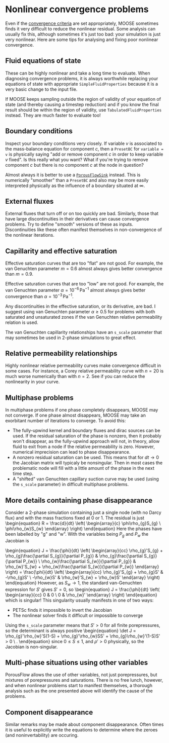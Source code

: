 # Nonlinear convergence problems

Even if the [convergence criteria](/porous_flow/convergence.md) are set appropriately, MOOSE sometimes finds it very difficult to reduce the nonlinear residual.  Some analysis can usually fix this, although sometimes it's just too bad: your simulation is just very nonlinear.  Here are some tips for analysing and fixing poor nonlinear convergence.

## Fluid equations of state

These can be highly nonlinear and take a long time to evaluate.  When diagnosing convergence problems, it is always worthwhile replacing your equations of state with appropriate `SimpleFluidProperties` because it is a very basic change to the input file.

If MOOSE keeps sampling outside the region of validity of your equation of state (and thereby causing a timestep reduction) and if you know the final result should be within the region of validity, use `TabulatedFluidProperties` instead.  They are much faster to evaluate too!

## Boundary conditions

Inspect your boundary conditions very closely.  If variable $v$ is associated to the mass-balance equation for component $c$, then a `PresetBC` for `variable = v` is physically saying "add or remove component $c$ in order to keep variable $v$ fixed".  Is this really what you want?  What if you're trying to remove component $c$ but there is no component $c$ at the node in question?

Almost always it is better to use a [`PorousFlowSink`](/systems/BCs/porous_flow/PorousFlowSink.md) instead.  This is numerically "smoother" than a `PresetBC` and also may be more easily interpreted physically as the influence of a boundary situated at $\infty$.

## External fluxes

External fluxes that turn off or on too quickly are bad.  Similarly,
  those that have large discontinuities in their derivatives can cause
  convergence problems.  Try to define "smooth" versions of these as
  inputs.  Discontinuities like these often manifest themselves in
  non-convergence of the nonlinear iterations.

## Capillarity and effective saturation

Effective saturation curves that are too "flat" are not good.
  For example, the van Genuchten parameter $m=0.6$ almost always gives
  better convergence than $m=0.9$.

Effective saturation curves that are too "low" are not good.
  For example, the van Genuchten parameter $\alpha=10^{-6}\,$Pa$^{-1}$
  almost always gives better convergence than
  $\alpha=10^{-3}\,$Pa$^{-1}$.

Any discontinuities in the effective saturation, or its
  derivative, are bad.  I suggest using van Genuchten parameter
  $\alpha\geq 0.5$ for problems with both saturated and unsaturated
  zones if the van Genuchten relative permeability relation is used.

The van Genuchten capillarity relationships have an `s_scale` parameter that may sometimes be used in 2-phase simulations to great effect.

## Relative permeability relationships

Highly nonlinear relative permeability curves make convergence
  difficult in some cases.  For instance, a Corey relative
  permeability curve with $n=20$ is much worse numerically than with
  $n=2$.  See if you can reduce the nonlinearity in your curve.

## Multiphase problems

In multiphase problems if one phase completely disappears, MOOSE
  may not converge.  If one phase almost disappears, MOOSE may take an exorbitant number of iterations to converge.  To avoid this:

 - The fully-upwind kernel and boundary fluxes and dirac sources
  can be used.  If the residual saturation of the phase is nonzero,
  then it probably won't disappear, as the fully-upwind approach will
  not, in theory, allow fluid to exit from a node if the relative
  permeability is zero.  However, numerical imprecision can lead to
  phase disappearance.
 - A nonzero residual saturation can be used.  This means that for
  $dt\rightarrow 0$ the Jacobian matrix will typicaly be nonsingular.  Then in most cases the problematic node will
  fill with a little amount of the phase in the next time step.
 - A "shifted" van Genuchten capillary suction curve may be used (using the `s_scale` parameter)
  in difficult multiphase problems.

## More details containing phase disappearance

Consider a 2-phase simulation containing just a single node (with no
Darcy flux) and with the mass fractions fixed at 0 or 1.  The residual
is just
\begin{equation}
R = \frac{d}{dt} \left(
\begin{array}{c}
\phi\rho_{g}S_{g} \\
\phi\rho_{w}S_{w}
\end{array}
\right)
\end{equation}
Here the phases have been labelled by "g" and "w".  With the variables being $P_{g}$ and $P_{w}$ the Jacobian is

\begin{equation}
J = \frac{\phi}{dt} \left(
\begin{array}{cc}
\rho_{g}'S_{g} + \rho_{g}\frac{\partial S_{g}}{\partial P_{g}} &
\rho_{g}\frac{\partial S_{g}}{\partial P_{w}} \\
\rho_{w}\frac{\partial S_{w}}{\partial P_{g}} &
\rho_{w}'S_{w} + \rho_{w}\frac{\partial S_{w}}{\partial P_{w}}
\end{array}
\right)
= \frac{\phi}{dt} \left(
\begin{array}{cc}
\rho_{g}'S_{g} + \rho_{g}S' &
-\rho_{g}S' \\
-\rho_{w}S' &
\rho_{w}'S_{w} + \rho_{w}S'
\end{array}
\right)
\end{equation}
However, as $S_{w}\rightarrow 1$, the standard van-Genuchten expression for $S'$ gives $S'=0$, so
\begin{equation}
J = \frac{\phi}{dt} \left(
\begin{array}{cc}
0 & 0 \\
0 &
\rho_{w}'
\end{array}
\right)
\end{equation}
which is singular!  This singularity usually manifests in one of two ways:

 - PETSc finds it impossible to invert the Jacobian
 - The nonlinear solver finds it difficult or impossible to converge

Using the `s_scale` parameter means that $S'>0$ for all finite porepressures, so the determinant is always positive
\begin{equation}
\det J = \rho_{g}'\rho_{w}'S(1-S) + \rho_{g}'\rho_{w}SS' +
\rho_{g}\rho_{w}'(1-S)S' > 0 \ .
\end{equation}
since $0\leq S\leq 1$, and $\rho'>0$ physically, so the Jacobian is
non-singular.

## Multi-phase situations using other variables

PorousFlow allows the use of other variables, not just porepressures, but mixtures of porepressures and saturations.  There is no free lunch, however, and when nonlinear problems start to manifest themselves, a thorough analysis such as the one presented above will identify the cause of the problems.

## Component disappearance

Similar remarks may be made about component disappearance.  Often times it is useful to explicitly write the equations to determine where the zeroes (and noninvertability) are occuring.



